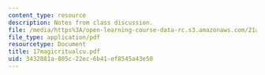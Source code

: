 ```yaml
---
content_type: resource
description: Notes from class discussion.
file: /media/https%3A/open-learning-course-data-rc.s3.amazonaws.com/21a-212-myth-ritual-and-symbolism-spring-2004/3432881a805c22ec6b41ef8545a43e50_17magicritualcu.pdf
file_type: application/pdf
resourcetype: Document
title: 17magicritualcu.pdf
uid: 3432881a-805c-22ec-6b41-ef8545a43e50
---
```

